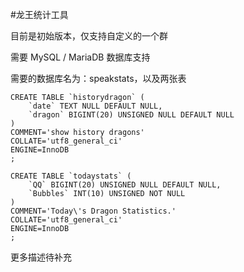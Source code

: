 #龙王统计工具

目前是初始版本，仅支持自定义的一个群

需要 MySQL / MariaDB 数据库支持

需要的数据库名为：speakstats，以及两张表

````
CREATE TABLE `historydragon` (
	`date` TEXT NULL DEFAULT NULL,
	`dragon` BIGINT(20) UNSIGNED NULL DEFAULT NULL
)
COMMENT='show history dragons'
COLLATE='utf8_general_ci'
ENGINE=InnoDB
;
````

````
CREATE TABLE `todaystats` (
	`QQ` BIGINT(20) UNSIGNED NULL DEFAULT NULL,
	`Bubbles` INT(10) UNSIGNED NOT NULL
)
COMMENT='Today\'s Dragon Statistics.'
COLLATE='utf8_general_ci'
ENGINE=InnoDB
;
````

更多描述待补充